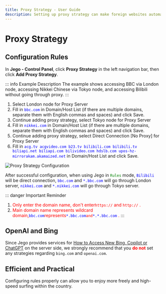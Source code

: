 ```yaml
---
title: Proxy Strategy - User Guide
description: Setting up proxy strategy can make foreign websites automatically go through proxy, while domestic video sites don't go through proxy, etc.
---
```


# Proxy Strategy

## Configuration Rules

In **Jego - Control Panel**, click **Proxy Strategy** in the left navigation bar, then click **Add Proxy Strategy**.

::: info Example Description
The example shows accessing BBC via London node, accessing Nikkei Chinese via Tokyo node, and accessing Bilibili without going through proxy.
:::

1. Select London node for Proxy Server
2. Fill in <span style="color:blue;">`bbc.com`</span> in Domain/Host List (if there are multiple domains, separate them with English commas and spaces) and click Save.
3. Continue adding proxy strategy, select Tokyo node for Proxy Server
4. Fill in <span style="color:blue;">`nikkei.com`</span> in Domain/Host List (if there are multiple domains, separate them with English commas and spaces) and click Save.
5. Continue adding proxy strategy, select Direct Connection [No Proxy] for Proxy Server
6. Fill in <span style="color:blue;">`acg.tv acgvideo.com b23.tv bilibili.com bilibili.tv biliapi.net biliapi.com bilivideo.com hdslb.com upos-hz-mirrorakam.akamaized.net`</span> in Domain/Host List and click Save.

![Proxy Strategy Configuration](/images/image_spaces_2FtaiByLw8cj0IZKJTlaiM_2Fuploads_2F5RzPsyUBc5EyBgkQyZ9h_2Fimage_3.png)

After successful configuration, when using Jego in <span style="color:green;">`Rules`</span> mode, <span style="color:blue;">`Bilibili`</span> will be direct connection, <span style="color:blue;">`bbc.com`</span> and <span style="color:blue;">`*.bbc.com`</span> will go through London server, <span style="color:blue;">`nikkei.com`</span> and <span style="color:blue;">`*.nikkei.com`</span> will go through Tokyo server.

::: danger Important Reminder
1. <span style="color:red;">Only enter the domain name, don't enter</span><span style="color:red;">`https://`</span> <span style="color:red;"></span><span style="color:red;">and</span> <span style="color:red;"></span><span style="color:red;">`http://`</span> <span style="color:red;"></span><span style="color:red;">.</span>
2. <span style="color:red;">Main domain name represents wildcard domain,</span><span style="color:blue;">`bbc.com`</span><span style="color:red;">represents</span><span style="color:blue;">`*.bbc.com`</span><span style="color:red;">`and`</span><span style="color:blue;">`*.*.bbc.com`</span> <span style="color:red;">.</span>
:::

## OpenAI and Bing

Since Jego provides services for [How to Access New Bing, Copilot or ChatGPT](/en/guide/chatgpt-access) on the server side, we strongly recommend that you <span style="color:red;">**do not**</span> set any strategies regarding `bing.com` and `openai.com`.

## Efficient and Practical

Configuring rules properly can allow you to enjoy more freely and high-speed surfing within the country. 